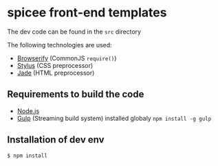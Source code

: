 # spicee front-end templates

The dev code can be found in the `src` directory

The following technologies are used:

- [Browserify](http://browserify.org/) (CommonJS `require()`)
- [Stylus](http://learnboost.github.io/stylus/) (CSS preprocessor)
- [Jade](http://jade-lang.com/) (HTML preprocessor)

## Requirements to build the code

- [Node.js](http://nodejs.org)
- [Gulp](http://gulpjs.com/) (Streaming build system) installed globaly `npm install -g gulp`

## Installation of dev env

```
$ npm install
```
